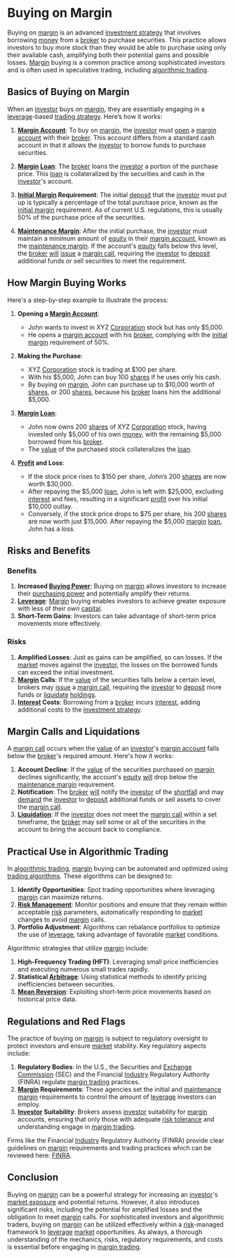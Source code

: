 # Buying on Margin

Buying on [margin](../m/margin.md) is an advanced [investment strategy](../i/investment_strategy.md) that involves borrowing [money](../m/money.md) from a [broker](../b/broker.md) to purchase securities. This practice allows investors to buy more stock than they would be able to purchase using only their available cash, amplifying both their potential gains and possible losses. [Margin](../m/margin.md) buying is a common practice among sophisticated investors and is often used in speculative trading, including [algorithmic trading](../a/accountability.md).

## Basics of Buying on Margin

When an [investor](../i/investor.md) buys on [margin](../m/margin.md), they are essentially engaging in a [leverage](../l/leverage.md)-based [trading strategy](../t/trading_strategy.md). Here’s how it works:

1. **[Margin Account](../m/margin_account.md)**: To buy on [margin](../m/margin.md), the [investor](../i/investor.md) must [open](../o/open.md) a [margin account](../m/margin_account.md) with their [broker](../b/broker.md). This account differs from a standard cash account in that it allows the [investor](../i/investor.md) to borrow funds to purchase securities.
  
2. **[Margin](../m/margin.md) [Loan](../l/loan.md)**: The [broker](../b/broker.md) loans the [investor](../i/investor.md) a portion of the purchase price. This [loan](../l/loan.md) is collateralized by the securities and cash in the [investor](../i/investor.md)'s account.

3. **[Initial Margin](../i/initial_margin.md) Requirement**: The initial [deposit](../d/deposit.md) that the [investor](../i/investor.md) must put up is typically a percentage of the total purchase price, known as the [initial margin](../i/initial_margin.md) requirement. As of current U.S. regulations, this is usually 50% of the purchase price of the securities.

4. **[Maintenance Margin](../m/maintenance_margin.md)**: After the initial purchase, the [investor](../i/investor.md) must maintain a minimum amount of [equity](../e/equity.md) in their [margin account](../m/margin_account.md), known as the [maintenance margin](../m/maintenance_margin.md). If the account's [equity](../e/equity.md) falls below this level, the [broker](../b/broker.md) [will](../w/will.md) [issue](../i/issue.md) a [margin call](../m/margin_call.md), requiring the [investor](../i/investor.md) to [deposit](../d/deposit.md) additional funds or sell securities to meet the requirement.

## How Margin Buying Works

Here's a step-by-step example to illustrate the process:

1. **Opening a [Margin Account](../m/margin_account.md)**:
   - John wants to invest in XYZ [Corporation](../c/corporation.md) stock but has only $5,000.
   - He opens a [margin account](../m/margin_account.md) with his [broker](../b/broker.md), complying with the [initial margin](../i/initial_margin.md) requirement of 50%.

2. **Making the Purchase**:
   - XYZ [Corporation](../c/corporation.md) stock is trading at $100 per share.
   - With his $5,000, John can buy 100 [shares](../s/shares.md) if he uses only his cash.
   - By buying on [margin](../m/margin.md), John can purchase up to $10,000 worth of [shares](../s/shares.md), or 200 [shares](../s/shares.md), because his [broker](../b/broker.md) loans him the additional $5,000.

3. **[Margin](../m/margin.md) [Loan](../l/loan.md)**:
   - John now owns 200 [shares](../s/shares.md) of XYZ [Corporation](../c/corporation.md) stock, having invested only $5,000 of his own [money](../m/money.md), with the remaining $5,000 borrowed from his [broker](../b/broker.md).
   - The [value](../v/value.md) of the purchased stock collateralizes the [loan](../l/loan.md).

4. **[Profit](../p/profit.md) and Loss**:
   - If the stock price rises to $150 per share, John’s 200 [shares](../s/shares.md) are now worth $30,000.
   - After repaying the $5,000 [loan](../l/loan.md), John is left with $25,000, excluding [interest](../i/interest.md) and fees, resulting in a significant [profit](../p/profit.md) over his initial $10,000 outlay.
   - Conversely, if the stock price drops to $75 per share, his 200 [shares](../s/shares.md) are now worth just $15,000. After repaying the $5,000 [margin](../m/margin.md) [loan](../l/loan.md), John has a loss.

## Risks and Benefits

### Benefits

1. **Increased [Buying Power](../b/buying_power.md)**: Buying on [margin](../m/margin.md) allows investors to increase their [purchasing power](../p/purchasing_power.md) and potentially amplify their returns.
2. **[Leverage](../l/leverage.md)**: [Margin](../m/margin.md) buying enables investors to achieve greater exposure with less of their own [capital](../c/capital.md).
3. **Short-Term Gains**: Investors can take advantage of short-term price movements more effectively.

### Risks

1. **Amplified Losses**: Just as gains can be amplified, so can losses. If the [market](../m/market.md) moves against the [investor](../i/investor.md), the losses on the borrowed funds can exceed the initial investment.
2. **[Margin](../m/margin.md) Calls**: If the [value](../v/value.md) of the securities falls below a certain level, brokers may [issue](../i/issue.md) a [margin call](../m/margin_call.md), requiring the [investor](../i/investor.md) to [deposit](../d/deposit.md) more funds or [liquidate](../l/liquidate.md) [holdings](../h/holdings.md).
3. **[Interest](../i/interest.md) Costs**: Borrowing from a [broker](../b/broker.md) incurs [interest](../i/interest.md), adding additional costs to the [investment strategy](../i/investment_strategy.md).

## Margin Calls and Liquidations

A [margin call](../m/margin_call.md) occurs when the [value](../v/value.md) of an [investor](../i/investor.md)'s [margin account](../m/margin_account.md) falls below the [broker](../b/broker.md)'s required amount. Here's how it works:

1. **Account Decline**: If the [value](../v/value.md) of the securities purchased on [margin](../m/margin.md) declines significantly, the account's [equity](../e/equity.md) [will](../w/will.md) drop below the [maintenance margin](../m/maintenance_margin.md) requirement.
2. **Notification**: The [broker](../b/broker.md) [will](../w/will.md) notify the [investor](../i/investor.md) of the [shortfall](../s/shortfall.md) and may [demand](../d/demand.md) the [investor](../i/investor.md) to [deposit](../d/deposit.md) additional funds or sell assets to cover the [margin call](../m/margin_call.md).
3. **[Liquidation](../l/liquidation.md)**: If the [investor](../i/investor.md) does not meet the [margin call](../m/margin_call.md) within a set timeframe, the [broker](../b/broker.md) may sell some or all of the securities in the account to bring the account back to compliance.

## Practical Use in Algorithmic Trading

In [algorithmic trading](../a/accountability.md), [margin](../m/margin.md) buying can be automated and optimized using [trading algorithms](../t/trading_algorithms.md). These algorithms can be designed to:

1. **Identify Opportunities**: Spot trading opportunities where leveraging [margin](../m/margin.md) can maximize returns.
2. **[Risk Management](../r/risk_management.md)**: Monitor positions and ensure that they remain within acceptable [risk](../r/risk.md) parameters, automatically responding to [market](../m/market.md) changes to avoid [margin](../m/margin.md) calls.
3. **Portfolio Adjustment**: Algorithms can rebalance portfolios to optimize the use of [leverage](../l/leverage.md), taking advantage of favorable [market](../m/market.md) conditions.

Algorithmic strategies that utilize [margin](../m/margin.md) include:

1. **High-Frequency Trading (HFT)**: Leveraging small price inefficiencies and executing numerous small trades rapidly.
2. **Statistical [Arbitrage](../a/arbitrage.md)**: Using statistical methods to identify pricing inefficiencies between securities.
3. **[Mean Reversion](../m/mean_reversion.md)**: Exploiting short-term price movements based on historical price data.

## Regulations and Red Flags

The practice of buying on [margin](../m/margin.md) is subject to regulatory oversight to protect investors and ensure [market](../m/market.md) stability. Key regulatory aspects include:

1. **Regulatory Bodies**: In the U.S., the Securities and [Exchange](../e/exchange.md) [Commission](../c/commission.md) (SEC) and the Financial [Industry](../i/industry.md) Regulatory Authority (FINRA) regulate [margin trading](../m/margin_trading.md) practices.
2. **[Margin](../m/margin.md) Requirements**: These agencies set the initial and [maintenance margin](../m/maintenance_margin.md) requirements to control the amount of [leverage](../l/leverage.md) investors can employ.
3. **[Investor](../i/investor.md) Suitability**: Brokers assess [investor](../i/investor.md) suitability for [margin](../m/margin.md) accounts, ensuring that only those with adequate [risk tolerance](../r/risk_tolerance.md) and understanding engage in [margin trading](../m/margin_trading.md).

Firms like the Financial [Industry](../i/industry.md) Regulatory Authority (FINRA) provide clear guidelines on [margin](../m/margin.md) requirements and trading practices which can be reviewed here: [FINRA](https://www.finra.org/rules-guidance/rulebooks/finra-rules/4210).

## Conclusion

Buying on [margin](../m/margin.md) can be a powerful strategy for increasing an [investor](../i/investor.md)'s [market exposure](../m/market_exposure.md) and potential returns. However, it also introduces significant risks, including the potential for amplified losses and the obligation to meet [margin](../m/margin.md) calls. For sophisticated investors and algorithmic traders, buying on [margin](../m/margin.md) can be utilized effectively within a [risk](../r/risk.md)-managed framework to [leverage](../l/leverage.md) [market](../m/market.md) opportunities. As always, a thorough understanding of the mechanics, risks, regulatory requirements, and costs is essential before engaging in [margin trading](../m/margin_trading.md).
